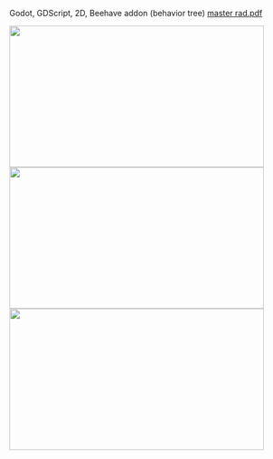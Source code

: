 
Godot, GDScript, 2D, Beehave addon (behavior tree)
[master rad.pdf](https://github.com/user-attachments/files/22236965/master.pdf)

<img src ="https://github.com/user-attachments/assets/e5e597f5-70a3-403d-a745-4602fcf0ef2e" width="450" height="250">
<img src ="https://github.com/user-attachments/assets/7d4b68df-715c-4da7-bdb2-68e9e0e28e03" width="450" height="250">
<img src ="https://github.com/user-attachments/assets/a8d60f6c-e94d-470b-9208-06a9cca4b444" width="450" height="250">


